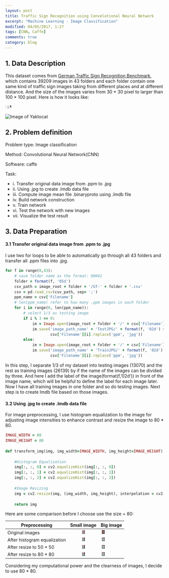 ```yaml
---
layout: post
title: Traffic Sign Recognition using Convelutional Neural Network
excerpt: "Machine Learning - Image Classification"
modified: 04/05/2017, 1:27
tags: [CNN, Caffe]
comments: true
category: blog
---
```


## 1. Data Description
This dataset comes from [German Traffic Sign Recognition Benchmark](http://benchmark.ini.rub.de/?section=gtsrb&subsection=dataset), which contains 39209 images in 43 folders and each folder contain one same kind of traffic sign images taking from different places and at different distance. And the size of the images varies from 30 * 30 pixel to larger than 100 * 100 pixel. Here is how it looks like:  

<img src="https://github.com/San-Wang/San-Wang.github.io/blob/master/images/GTSRB/Dataset.png" width="20px" height="10px" />

![Image of Yaktocat](https://octodex.github.com/images/yaktocat.png)

## 2. Problem definition

Problem type: Image classification  

Method: Convolutional Neural Network(CNN)    

Software: caffe    

Task:
* i. Transfer original data image from .ppm to .jpg
* ii. Using .jpg to create .lmdb data file
* iii. Compute image mean file .binaryproto using .lmdb file 
* iv. Build network construction 
* v. Train network
* vi. Test the network with new images
* vii. Visualize the test result

## 3. Data Preparation
#### 3.1 Transfer original data image from .ppm to .jpg
I use two for loops to be able to automatically go through all 43 folders and transfer all .ppm files into .jpg. 

~~~ ruby
for f in range(0,43):
    # save folder name as the format: 00042
    folder = format(f, '05d')
    csv_path = image_root + folder + '/GT-' + folder + '.csv'
    csv = pd.read_csv(csv_path, sep= ';')
    ppm_name = csv['Filename']
    # len(ppm_name) refer to how many .ppm images in each folder
    for i in range(0, len(ppm_name)):
        # select 1/3 as testing image
        if i % 3 == 0:
            im = Image.open(image_root + folder + '/' + csv['Filename'][i])
            im.save('image_path_name' + 'TestJPG/' + format(f, '02d') + '_' +
                    csv['Filename'][i].replace('ppm', 'jpg'))
        else:
            im = Image.open(image_root + folder + '/' + csv['Filename'][i])
            im.save('image_path_name' + 'TrainJPG/' + format(f, '02d') + '_' +
                    csv['Filename'][i].replace('ppm', 'jpg'))
~~~
In this step, I separate 1/3 of my dataset into testing images (13070) and the rest as training images (26139) by if the name of the images can be divided by three. And here I add the label of the image(format(f,’02d’)) in front of the image name, which will be helpful to define the label for each image later. Now I have all training images in one folder and so do testing images. Next step is to create lmdb file based on those images. 

#### 3.2 Using .jpg to create .lmdb data file
For image preprocessing, I use histogram equalization to the image for adjusting image intensities to enhance contrast and resize the image to 80 * 80. 
~~~ ruby
IMAGE_WIDTH = 80
IMAGE_HEIGHT = 80

def transform_img(img, img_width=IMAGE_WIDTH, img_height=IMAGE_HEIGHT):

    #Histogram Equalization
    img[:, :, 0] = cv2.equalizeHist(img[:, :, 0])
    img[:, :, 1] = cv2.equalizeHist(img[:, :, 1])
    img[:, :, 2] = cv2.equalizeHist(img[:, :, 2])

    #Image Resizing
    img = cv2.resize(img, (img_width, img_height), interpolation = cv2.INTER_CUBIC)

    return img
~~~

Here are some comparison before I choose use the size = 80:  

| Preprocessing | Small image | Big image |   
| --------|:-------:|--------  |    
| Original images  | <img src="https://github.com/San-Wang/San-Wang.github.io/blob/master/images/GTSRB/imshow_original.png" width="15px" height="15px">   | <img src="https://github.com/San-Wang/San-Wang.github.io/blob/master/images/GTSRB/imshow_bigOriginal.png" width="15px" height="15px">   |  
| After histogram equalization   | <img src="https://github.com/San-Wang/San-Wang.github.io/blob/master/images/GTSRB/imshow_HistEqual.png" width="15px" height="15px">   | <img src="https://github.com/San-Wang/San-Wang.github.io/blob/master/images/GTSRB/imshow_bigHistEqual.png" width="15px" height="15px">   |  
| After resize to 50 * 50  | <img src="https://github.com/San-Wang/San-Wang.github.io/blob/master/images/GTSRB/imshow_resize50.png" width="15px" height="15px">   | <img src="https://github.com/San-Wang/San-Wang.github.io/blob/master/images/GTSRB/imshow_bigResize50.png" width="15px" height="15px">   |  
| After resize to 80 * 80   | <img src="https://github.com/San-Wang/San-Wang.github.io/blob/master/images/GTSRB/imshow_resize80.png" width="15px" height="15px">   | <img src="https://github.com/San-Wang/San-Wang.github.io/blob/master/images/GTSRB/imshow_bigResize80.png" width="15px" height="15px">   |  

Considering my computational power and the clearness of images, I decide to use 80 * 80.

